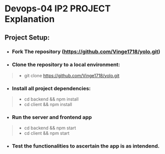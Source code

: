 # Devops-04 IP2 PROJECT Explanation
## Project Setup:
-  ### Fork The repository (https://github.com/Vinge1718/yolo.git)
*  ### Clone the repository to a local environment:
 > - git clone https://github.com/Vinge1718/yolo.git
* ###  Install all project dependencies:
> - cd backend && npm install
> - cd client && npm install
* ###  Run the server and frontend app 
> - cd  backend && npm start
> - cd  client && npm start
* ###  Test the functionalities to ascertain the app is as intendend.


